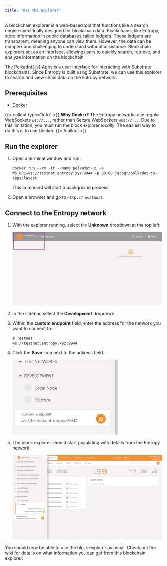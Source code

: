 ```yaml
---
title: "Use the explorer"
---
```


A blockchain explorer is a web-based tool that functions like a search engine specifically designed for blockchain data. Blockchains, like Entropy, store information in public databases called ledgers. These ledgers are transparent, meaning anyone can view them. However, the data can be complex and challenging to understand without assistance. Blockchain explorers act as an interface, allowing users to quickly search, retrieve, and analyze information on the blockchain.

The [Polkadot\{.js\} Apps](https://polkadot.js.org/apps) is a user interface for interacting with Substrate blockchains. Since Entropy is built using Substrate, we can use this explorer to search and view chain data on the Entropy network.

## Prerequisites

- [Docker](https://docker.com)

{{< callout type="info" >}}
**Why Docker?** The Entropy networks use regular WebSockets `ws://...`, rather than Secure WebSockets `wss://...`. Due to this limitation, you must run the block explorer _locally_. The easiest way to do this is to use Docker.
{{< /callout >}}

## Run the explorer

1. Open a terminal window and run:

   ```shell
   docker run --rm -it --name polkadot-ui -e WS_URL=ws://testnet.entropy.xyz:9944 -p 80:80 jacogr/polkadot-js-apps:latest
   ```

   This command will start a background process.

1. Open a browser and go to `http://localhost`.

## Connect to the Entropy network

1. With the explorer running, select the **Unknown** dropdown at the top left:

   ![Front-page with dropdown highlighted.](./images/front-page.png)

1. In the sidebar, select the **Development** dropdown.
1. Within the **custom endpoint** field, enter the address for the network you want to connect to:

   ```plaintext
   # Testnet
   ws://testnet.entropy.xyz:9944
   ```

1. Click the **Save** icon next to the address field.

   ![Front-page with a populated address field.](./images/enter-testnet-address.png)

1. The block explorer should start populating with details from the Entropy network:

   ![A functioning blockchain explorer window.](./images/functioning-block-explorer.png)

You should now be able to use the block explorer as usual. Check out the [wiki](https://wiki.polkadot.network/) for details on what information you can get from this blockchain explorer.
